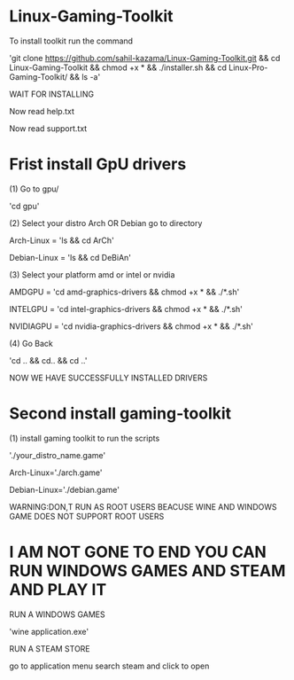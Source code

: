 # Linux-Gaming-Toolkit

To install toolkit run the command

'git clone https://github.com/sahil-kazama/Linux-Gaming-Toolkit.git && cd Linux-Gaming-Toolkit && chmod +x * && ./installer.sh && cd Linux-Pro-Gaming-Toolkit/ && ls -a'

WAIT FOR INSTALLING

Now read help.txt

Now read support.txt


# Frist install GpU drivers 

(1) Go to gpu/

'cd gpu'

(2) Select your distro Arch OR Debian go to directory

Arch-Linux = 'ls && cd ArCh'

Debian-Linux = 'ls && cd DeBiAn'


(3) Select your platform amd or intel or nvidia


AMDGPU = 'cd amd-graphics-drivers && chmod +x * && ./*.sh'

INTELGPU = 'cd intel-graphics-drivers && chmod +x * && ./*.sh'

NVIDIAGPU = 'cd nvidia-graphics-drivers && chmod +x * && ./*.sh'


(4) Go Back

'cd .. && cd.. && cd ..'


NOW WE HAVE SUCCESSFULLY INSTALLED DRIVERS

# Second install gaming-toolkit

(1) install gaming toolkit to run the scripts

'./your_distro_name.game'

Arch-Linux='./arch.game'

Debian-Linux='./debian.game'


WARNING:DON,T RUN AS ROOT USERS BEACUSE WINE AND WINDOWS GAME DOES NOT SUPPORT ROOT USERS

<now you can open steam and enjoy it>

# I AM NOT GONE TO END YOU CAN RUN WINDOWS GAMES AND STEAM AND PLAY IT

RUN A WINDOWS GAMES

'wine application.exe'

RUN A STEAM STORE

go to application menu search steam and click to open
